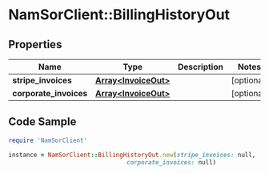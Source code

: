 # NamSorClient::BillingHistoryOut

## Properties
Name | Type | Description | Notes
------------ | ------------- | ------------- | -------------
**stripe_invoices** | [**Array&lt;InvoiceOut&gt;**](InvoiceOut.md) |  | [optional] 
**corporate_invoices** | [**Array&lt;InvoiceOut&gt;**](InvoiceOut.md) |  | [optional] 

## Code Sample

```ruby
require 'NamSorClient'

instance = NamSorClient::BillingHistoryOut.new(stripe_invoices: null,
                                 corporate_invoices: null)
```


